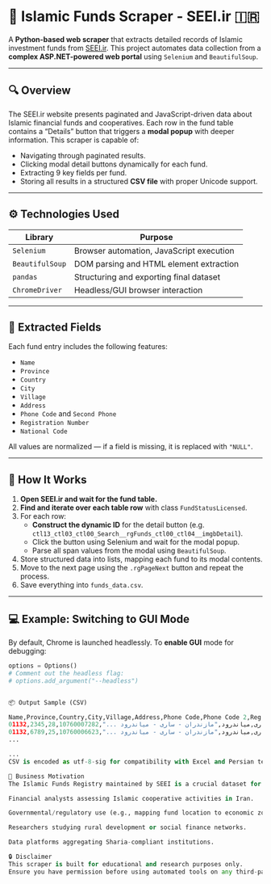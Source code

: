 # 🕌 Islamic Funds Scraper - SEEI.ir 🇮🇷

A **Python-based web scraper** that extracts detailed records of Islamic investment funds from [SEEI.ir](https://seei.ir/default.aspx?tabid=113). This project automates data collection from a **complex ASP.NET-powered web portal** using `Selenium` and `BeautifulSoup`.

---

## 🔍 Overview

The SEEI.ir website presents paginated and JavaScript-driven data about Islamic financial funds and cooperatives. Each row in the fund table contains a “Details” button that triggers a **modal popup** with deeper information. This scraper is capable of:

- Navigating through paginated results.
- Clicking modal detail buttons dynamically for each fund.
- Extracting 9 key fields per fund.
- Storing all results in a structured **CSV file** with proper Unicode support.

---

## ⚙️ Technologies Used

| Library         | Purpose                                       |
|----------------|-----------------------------------------------|
| `Selenium`      | Browser automation, JavaScript execution     |
| `BeautifulSoup` | DOM parsing and HTML element extraction      |
| `pandas`        | Structuring and exporting final dataset       |
| `ChromeDriver`  | Headless/GUI browser interaction             |

---

## 📁 Extracted Fields

Each fund entry includes the following features:

- `Name`
- `Province`
- `Country`
- `City`
- `Village`
- `Address`
- `Phone Code` and `Second Phone`
- `Registration Number`
- `National Code`

All values are normalized — if a field is missing, it is replaced with `"NULL"`.

---

## 🚦 How It Works

1. **Open SEEI.ir and wait for the fund table.**
2. **Find and iterate over each table row** with class `FundStatusLicensed`.
3. For each row:
   - **Construct the dynamic ID** for the detail button (e.g. `ctl13_ctl03_ctl00_Search__rgFunds_ctl00_ctl04__imgbDetail`).
   - Click the button using Selenium and wait for the modal popup.
   - Parse all span values from the modal using `BeautifulSoup`.
4. Store structured data into lists, mapping each fund to its modal contents.
5. Move to the next page using the `.rgPageNext` button and repeat the process.
6. Save everything into `funds_data.csv`.

---

## 💻 Example: Switching to GUI Mode

By default, Chrome is launched headlessly. To **enable GUI** mode for debugging:

```python
options = Options()
# Comment out the headless flag:
# options.add_argument("--headless")


📦 Output Sample (CSV)

Name,Province,Country,City,Village,Address,Phone Code,Phone Code 2,Reg Number,National Code
ولی عصر(عج),مازندران,ساری,ساری,میاندرود,"مازندران - ساری - میاندرود ...",01132,2345,28,10760007282
ثامن الائمه(ع),مازندران,ساری,ساری,میاندرود,"مازندران - ساری - میاندرود ...",01132,6789,25,10760006623
...

...
CSV is encoded as utf-8-sig for compatibility with Excel and Persian text.

📌 Business Motivation
The Islamic Funds Registry maintained by SEEI is a crucial dataset for:

Financial analysts assessing Islamic cooperative activities in Iran.

Governmental/regulatory use (e.g., mapping fund location to economic zones).

Researchers studying rural development or social finance networks.

Data platforms aggregating Sharia-compliant institutions.

🔒 Disclaimer
This scraper is built for educational and research purposes only.
Ensure you have permission before using automated tools on any third-party website.


